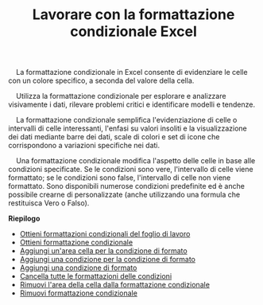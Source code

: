 ﻿---
title: Lavorare con la formattazione condizionale Excel
second_title: Aspose.Cells Cloud Documen
linktitle: Formattazione condizionale
type: docs
url: /it/conditional-formattings/
aliases: [/working-with-conditional-formatting/]
keywords: REST API, spreadsheets, excel, conditional formattin
description: "Cells.Cloud API per Excel opera: operazione di formattazione condizionale"
weight: 100
kwords: Excel, Office Cloud, REST API, Foglio di calcolo, PDF, CSV, Json, Markdown, Formattazioni condizionali
---
&nbsp;&nbsp;&nbsp;&nbsp;La formattazione condizionale in Excel consente di evidenziare le celle con un colore specifico, a seconda del valore della cella.

&nbsp;&nbsp;&nbsp;&nbsp;Utilizza la formattazione condizionale per esplorare e analizzare visivamente i dati, rilevare problemi critici e identificare modelli e tendenze.

&nbsp;&nbsp;&nbsp;&nbsp;La formattazione condizionale semplifica l'evidenziazione di celle o intervalli di celle interessanti, l'enfasi su valori insoliti e la visualizzazione dei dati mediante barre dei dati, scale di colori e set di icone che corrispondono a variazioni specifiche nei dati.

&nbsp;&nbsp;&nbsp;&nbsp;Una formattazione condizionale modifica l'aspetto delle celle in base alle condizioni specificate. Se le condizioni sono vere, l'intervallo di celle viene formattato; se le condizioni sono false, l'intervallo di celle non viene formattato. Sono disponibili numerose condizioni predefinite ed è anche possibile crearne di personalizzate (anche utilizzando una formula che restituisca Vero o Falso).

**Riepilogo**

- [Ottieni formattazioni condizionali del foglio di lavoro](/cells/it/conditional-formattings/get-all/)
- [Ottieni formattazione condizionale](/cells/it/conditional-formattings/get/)
- [Aggiungi un'area cella per la condizione di formato](/cells/it/conditional-formattings/add-cell-area/)
- [Aggiungi una condizione per la condizione di formato](/cells/it/conditional-formattings/add-a-condition/)
- [Aggiungi una condizione di formato](/cells/it/conditional-formattings/add-format-condition/)
- [Cancella tutte le formattazioni delle condizioni](/cells/it/conditional-formattings/clear/)
- [Rimuovi l'area della cella dalla formattazione condizionale](/cells/it/conditional-formattings/delete-cell-area/)
- [Rimuovi formattazione condizionale](/cells/it/conditional-formattings/delete/)
